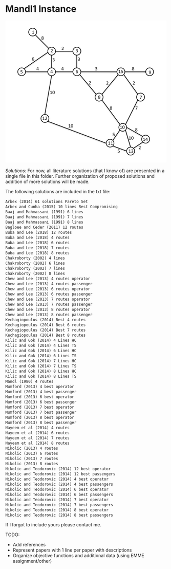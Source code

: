 # Mandl1 Instance

![](../Mandl.png)

*Solutions:*
For now, all literature solutions (that I know of) are presented in a single file in this folder. Further organization of proposed solutions and addition of more solutions will be made.

The following solutions are included in the txt file:
```
Arbex (2014) 61 solutions Pareto Set
Arbex and Cunha (2015) 10 lines Best Compromising
Baaj and Mahmassani (1991) 6 lines
Baaj and Mahmassani (1991) 7 lines
Baaj and Mahmassani (1991) 8 lines
Bagloee and Ceder (2011) 12 routes
Buba and Lee (2018) 12 routes
Buba and Lee (2018) 4 routes
Buba and Lee (2018) 6 routes
Buba and Lee (2018) 7 routes
Buba and Lee (2018) 8 routes
Chakroborty (2002) 4 lines
Chakroborty (2002) 6 lines
Chakroborty (2002) 7 lines
Chakroborty (2002) 8 lines
Chew and Lee (2013) 4 routes operator
Chew and Lee (2013) 4 routes passenger
Chew and Lee (2013) 6 routes operator
Chew and Lee (2013) 6 routes passenger
Chew and Lee (2013) 7 routes operator
Chew and Lee (2013) 7 routes passenger
Chew and Lee (2013) 8 routes operator
Chew and Lee (2013) 8 routes passenger
Kechagiopoulus (2014) Best 4 routes
Kechagiopoulus (2014) Best 6 routes
Kechagiopoulus (2014) Best 7 routes
Kechagiopoulus (2014) Best 8 routes
Kilic and Gok (2014) 4 Lines HC
Kilic and Gok (2014) 4 Lines TS
Kilic and Gok (2014) 6 Lines HC
Kilic and Gok (2014) 6 Lines TS
Kilic and Gok (2014) 7 Lines HC
Kilic and Gok (2014) 7 Lines TS
Kilic and Gok (2014) 8 Lines HC
Kilic and Gok (2014) 8 Lines TS
Mandl (1980) 4 routes
Mumford (2013) 4 best operator
Mumford (2013) 4 best passenger
Mumford (2013) 6 best operator
Mumford (2013) 6 best passenger
Mumford (2013) 7 best operator
Mumford (2013) 7 best passenger
Mumford (2013) 8 best operator
Mumford (2013) 8 best passenger
Nayeem et al (2014) 4 routes
Nayeem et al (2014) 6 routes
Nayeem et al (2014) 7 routes
Nayeem et al (2014) 8 routes
Nikolic (2013) 4 routes
Nikolic (2013) 6 routes
Nikolic (2013) 7 routes
Nikolic (2013) 8 routes
Nikolic and Teodorovic (2014) 12 best operator
Nikolic and Teodorovic (2014) 12 best passengers
Nikolic and Teodorovic (2014) 4 best operator
Nikolic and Teodorovic (2014) 4 best passengers
Nikolic and Teodorovic (2014) 6 best operator
Nikolic and Teodorovic (2014) 6 best passengers
Nikolic and Teodorovic (2014) 7 best operator
Nikolic and Teodorovic (2014) 7 best passengers
Nikolic and Teodorovic (2014) 8 best operator
Nikolic and Teodorovic (2014) 8 best passengers
```

If I forgot to include yours please contact me.

TODO:
- Add references
- Represent papers with 1 line per paper with descriptions
- Organize objective functions and additional data (using EMME assignment/other)
